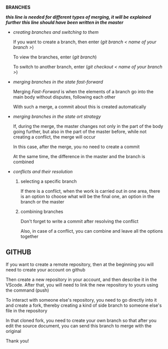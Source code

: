 __BRANCHES__

___this line is needed for different types of merging, it will be explained further
this line should have been written in the master___

* _creating branches and switching to them_

    If you want to create a branch, then enter (_git branch < name of your branch >_)

    To view the branches, enter (_git branch_)  

    To switch to another branch, enter (_git checkout < name of your branch >_)

* _merging branches in the state fast-forward_

    Merging _Fast-Forward_ is when the elements of a branch go into the main body without disputes, following each other

    With such a merge, a commit about this is created automatically

* _merging branches in the state ort strategy_

    If, during the merge, the master changes not only in the part of the body going further, but also in the part of the master before, while not creating a conflict, the merge will occur

    In this case, after the merge, you no need to create a commit

    At the same time, the difference in the master and the branch is combined

* _conflicts and their resolution_

    1. selecting a specific branch

        If there is a conflict, when the work is carried out in one area, there is an option to choose what will be the final one, an option in the branch or the master

    2. combining branches

        Don't forget to write a commit after resolving the conflict
        
        Also, in case of a conflict, you can combine and leave all the options together

## GITHUB

If you want to create a remote repository, then at the beginning you will need to create your account on github

Then create a new repository in your account, and then describe it in the VScode. After that, you will need to link the new repository to yours using the command (push)

To interact with someone else's repository, you need to go directly into it and create a fork, thereby creating a kind of side branch to someone else's file in the repository

In that cloned fork, you need to create your own branch so that after you edit the source document, you can send this branch to merge with the original

Thank you!